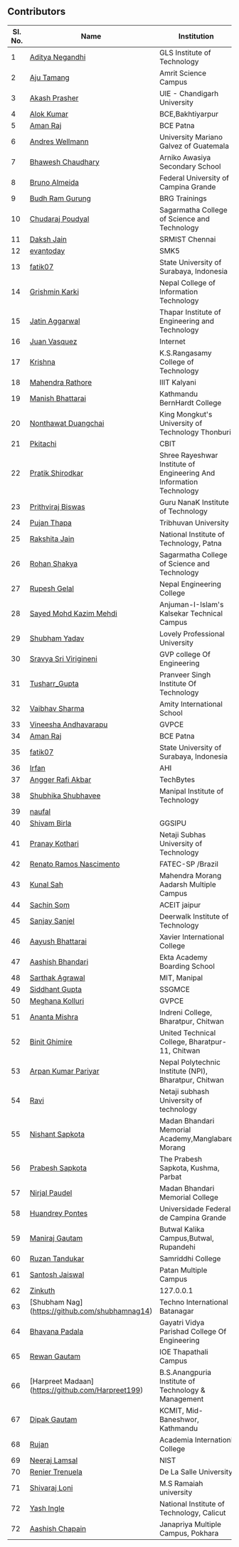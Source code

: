 ## Contributors

| Sl. No. | Name                                                           | Institution                                                         | Skills                                                             |
| ------- | -------------------------------------------------------------- | ------------------------------------------------------------------- | ------------------------------------------------------------------ |
| 1       | [Aditya Negandhi](https://github.com/binarybeast01)            | GLS Institute of Technology                                         | Flutter, Android Javascript, MERN                                  |
| 2       | [Aju Tamang](https://github.com/aju100)                        | Amrit Science Campus                                                | Go, K8S & Docker, Python, C++                                      |
| 3       | [Akash Prasher](https://github.com/akashprasher)               | UIE - Chandigarh University                                         | Python, Javascript, React, Express, Node.js                        |
| 4       | [Alok Kumar](https://github.com/alokkumarak)                   | BCE,Bakhtiyarpur                                                    | HTML,CSS,JAVASCRIPT,NODE,REACT,C,C++,JAVA,PYTHON,PHP,SQL,BOOTSTRAP |
| 5       | [Aman Raj](https://github.com/AshAman999)                      | BCE Patna                                                           | Python, c++,Flutter & Dart, Webdev,JAVA                            |
| 6       | [Andres Wellmann](https://github.com/AndresW99)                | University Mariano Galvez of Guatemala                              | JavaScript, React.js, Node.js, CSS                                 |
| 7       | [Bhawesh Chaudhary](https://github.com/callmebhawesh)          | Arniko Awasiya Secondary School                                     | Python, Django, Bootstrap                                          |
| 8       | [Bruno Almeida](https://github.com/Brunopbb)                   | Federal University of Campina Grande                                | Python, C++, IA                                                    |
| 9       | [Budh Ram Gurung](https://github.com/coolbrg)                  | BRG Trainings                                                       | HTML, CSS, JavaScript, Ruby, Ruby on Rails, Go, Docker ...         |
| 10      | [Chudaraj Poudyal](https://github.com/crpoudyal)               | Sagarmatha College of Science and Technology                        | HTML, CSS, JavaScript, PHP                                         |
| 11      | [Daksh Jain](https://github.com/Dakshjain1)                    | SRMIST Chennai                                                      | Terraform, Flutter, Python, Hybrid Cloud                           |
| 12      | [evantoday](https://github.com/evantoday)                      | SMK5                                                                | Cybersec                                                           |
| 13      | [fatik07](https://github.com/fatik07)                          | State University of Surabaya, Indonesia                             | Html, css, php, laravel                                            |
| 14      | [Grishmin Karki](https://github.com/karkigrishmin)             | Nepal College of Information Technology                             | CSS, Javascript, React.js, c++                                     |
| 15      | [Jatin Aggarwal](https://github.com/jatinagg1)                 | Thapar Institute of Engineering and Technology                      | C++, C, HTML, Django, Python, Arduino                              |
| 16      | [Juan Vasquez](https://github.com/JuanVqz)                     | Internet                                                            | Javascript, Ruby                                                   |
| 17      | [Krishna](https://github.com/M-krishna)                        | K.S.Rangasamy College of Technology                                 | JavaScript, React, Go, NodeJS, Python                              |
| 18      | [Mahendra Rathore](https://github.com/Mahendra7985)            | IIIT Kalyani                                                        | Python, dart, c, flutter                                           |
| 19      | [Manish Bhattarai](https://github.com/nepalikingpin)           | Kathmandu BernHardt College                                         | Sarcasm, Common Sense                                              |
| 20      | [Nonthawat Duangchai](https://github.com/n0nz)                 | King Mongkut's University of Technology Thonburi                    | Golang, MongoDB, Docker, Kubernetes, Linux                         |
| 21      | [Pkitachi](https://github.com/pkitachi)                        | CBIT                                                                | Python, Django, Bootstrap, FLutter, Android                        |
| 22      | [Pratik Shirodkar](https://github.com/Pratik-Shirodkar)        | Shree Rayeshwar Institute of Engineering And Information Technology | C++,Python,Java                                                    |
| 23      | [Prithviraj Biswas](https://github.com/prithvirajcodes)        | Guru NanaK Institute of Technology                                  | HTML, CSS, Javascript, Node.js, Android                            |
| 24      | [Pujan Thapa](https://github.com/iampujan)                     | Tribhuvan University                                                | HTML, CSS, Python, Flask, Django, Pandas                           |
| 25      | [Rakshita Jain](https://github.com/raksh543)                   | National Institute of Technology, Patna                             | MERN, Android (Frontend), C++                                      |
| 26      | [Rohan Shakya](https://github.com/Rohan-Shakya)                | Sagarmatha College of Science and Technology                        | React, Node.js, Express , MongoDB                                  |
| 27      | [Rupesh Gelal](https://github.com/rgrupesh)                    | Nepal Engineering College                                           | Python, DL, JavaScript                                             |
| 28      | [Sayed Mohd Kazim Mehdi](https://github.com/kazimsayed954)     | Anjuman-I-Islam's Kalsekar Technical Campus                         | Android, Java ,Kotlin, Flutter, Python                             |
| 29      | [Shubham Yadav](https://github.com/shubhamdsm)                 | Lovely Professional University                                      | HTML5, CSS, Javascript, React                                      |
| 30      | [Sravya Sri Virigineni](https://github.com/sravyasri2001)      | GVP college Of Engineering                                          | C++,Java,MySQL,DSA,HTML,CSS,JS,Python                              |
| 31      | [Tusharr_Gupta](https://github.com/Tusharr08)                  | Pranveer Singh Institute Of Technology                              | HTML, CSS, JS, PYTHON, C, SQLite, Github, Java                     |
| 32      | [Vaibhav Sharma](https://github.com/gigabite-pro)              | Amity International School                                          | Flutter, Python, Javascript, Express, Node.js                      |
| 33      | [Vineesha Andhavarapu](https://github.com/VINEESHAANDHAVARAPU) | GVPCE                                                               | HTML,CSS,JS,PYTHON,FLUTTER                                         |
| 34      | [Aman Raj](https://github.com/AshAman999)                      | BCE Patna                                                           | Python, c++,Flutter & Dart, Webdev,JAVA                            |
| 35      | [fatik07](https://github.com/fatik07)                          | State University of Surabaya, Indonesia                             | Html, css, php, laravel                                            |
| 36      | [Irfan](https://github.com/aneirfan)                           | AHI                                                                 | HTML, CSS, PHP, Laravel, Vue                                       |
| 37      | [Angger Rafi Akbar](https://github.com/rafinetiz)              | TechBytes                                                           | Python, NodeJS, PHP, Javascript                                    |
| 38      | [Shubhika Shubhavee](https://github.com/shubhavee)             | Manipal Institute of Technology                                     | HTML/CSS, Javascript, React JS, Django, Python                     |
| 39      | [naufal](https://github.com/fall-dawam)                        |                                                                     | HTML, CSS, Java, Reactjs, Laravel, Vue                             |
| 40      | [Shivam Birla](https://github.com/Shivam4747)                  | GGSIPU                                                              | Python, CyberSec, Bash                                             |
| 41      | [Pranay Kothari](https://github.com/Heisenberg-737)            | Netaji Subhas University of Technology                              | Python, HTML,CSS, JavaScript, Flask, Django, React                 |
| 42      | [Renato Ramos Nascimento](https://github.com/renato04)         | FATEC-SP /Brazil                                                    | C#, JS, Python,                                                    |
| 43      | [Kunal Sah](https://github.com/Kunalsah29/open)                | Mahendra Morang Aadarsh Multiple Campus                             | Html, css , Bootstrap                                              |
| 44      | [Sachin Som](https://github.com/sachinsom93)                   | ACEIT jaipur                                                        | MERN, python, C++                                                  |
| 45      | [Sanjay Sanjel](https://github.com/sanjaysanjel019)            | Deerwalk Institute of Technology                                    | Node, Vue, HTML/CSS, Python                                        |
| 46      | [Aayush Bhattarai](https://github.com/coder-Aayush)            | Xavier International College                                        | Flutter, Python                                                    |
| 47      | [Aashish Bhandari](https://github.com/awebisam)                | Ekta Academy Boarding School                                        | Python, HTML, CSS, JavaScript, Vue, Django, Flask                  |
| 48      | [Sarthak Agrawal](https://github.com/sarthakagrawal927)        | MIT, Manipal                                                        | Python, HTML,CSS, JavaScript, Flask, NodeJS, React                 |
| 49      | [Siddhant Gupta](https://github.com/siddhantparadox)           | SSGMCE                                                              | React, HTML, CSS, Bootstrap, JS                                    |
| 50      | [Meghana Kolluri](https://github.com/meghanakolluri)           | GVPCE                                                               | C/C++,Python,Java,HTML,CSS,JavaScript,SQL,DS and Algo              |
| 51      | [Ananta Mishra](https://github.com/anantamishra)               | Indreni College, Bharatpur, Chitwan                                 | HTML, CSS, JS, Flutter, React                                      |
| 52      | [Binit Ghimire](https://github.com/TheBinitGhimire)            | United Technical College, Bharatpur-11, Chitwan                     | #DevSecNetSysServCloud                                             |
| 53      | [Arpan Kumar Pariyar](https://github.com/kooolarpan)           | Nepal Polytechnic Institute (NPI), Bharatpur, Chitwan               | HTML, CSS, JS, Node.js, PHP                                        |
| 54      | [Ravi](https://github.com/ravigautamcs)                        | Netaji subhash University of technology                             | python, css, HTML, java                                            |
| 55      | [Nishant Sapkota](https://github.com/thenishantsapkota)        | Madan Bhandari Memorial Academy,Manglabare Morang                   | Python,HTML,CSS,C++                                                |
| 56      | [Prabesh Sapkota](https://github.com/Prabesh01)                | The Prabesh Sapkota, Kushma, Parbat                                 | CyberSec                                                           |
| 57      | [Nirjal Paudel](https://github.com/n1rjal)                     | Madan Bhandari Memorial College                                     | MERN, bootstrap, django                                            |
| 58      | [Huandrey Pontes](https://github.com/huandrey)                 | Universidade Federal de Campina Grande                              | Python, Django, JavaScript, PostgreSQL                             |
| 59      | [Maniraj Gautam](https://github.com/lucifermaniraj)            | Butwal Kalika Campus,Butwal, Rupandehi                              | Python,HTML,CSS,C++                                                |
| 60      | [Ruzan Tandukar](https://github.com/ruzzan)                    | Samriddhi College                                                   | Python, HTML, CSS, JS, Django, C                                   |
| 61      | [Santosh Jaiswal](https://github.com/SantoshJ75)               | Patan Multiple Campus                                               | HTML5, CSS3, JS, PHP, MERN Stack                                   |
| 62      | [Zinkuth](https://github.com/Zinkuth)                          | 127.0.0.1                                                           | Python, Bash, HTML, CSS, Java, C                                   |
| 63      | [Shubham Nag] (https://github.com/shubhamnag14)                | Techno International Batanagar                                      | Python, HTML,CSS, JavaScript, Flask, Django                        |
| 64      | [Bhavana Padala](https://github.com/BhavanaPadala)             | Gayatri Vidya Parishad College Of Engineering                       | Python, HTML, CSS, Flask, Machine learning, game development       |
| 65      | [Rewan Gautam](https://github.com/gtmray)                      | IOE Thapathali Campus                                               | Python, Data Science, ML, DL                                       |
| 66      | [Harpreet Madaan] (https://github.com/Harpreet199)             | B.S.Anangpuria Institute of Technology & Management                 | HTML, CSS, JS, Bootstrap, Git, Github, Java, PHP, Python, C, C++   |
| 67      | [Dipak Gautam](https://github.com/dpakgtm07)                   | KCMIT, Mid-Baneshwor, Kathmandu                                     | Python, HTML, CSS, C++, C, Java, JavaScript, PHP                   |
| 68      | [Rujan](https://github.com/shakyarujan)                        | Academia Internationl College                                       | HTML, CSS, JS, MERN, Python                                        |
| 69      | [Neeraj Lamsal](https://github.com/Neeraj319)                  | NIST                                                                | Python, ML,django                                                  |
| 70      | [Renier Trenuela](https://github.com/throwexceptions)          | De La Salle University                                              | Python, PHP, Javascript, SQL, HTML                                 |
| 71      | [Shivaraj Loni](https://github.com/shivarajloni)               | M.S Ramaiah university                                              | Javascript, MYSQL, C++, HTML, CSS, ReactJS                         |
| 72      | [Yash Ingle](https://github.com/yashingle)                     | National Institute of Technology, Calicut                           | Python, ML,django, RPA                                             |
| 72      | [Aashish Chapain](https://github.com/chapainaashish)           | Janapriya Multiple Campus, Pokhara                                  | Python, Django, SQL, Java                                          |
